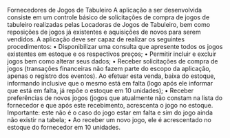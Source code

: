 Fornecedores de Jogos de Tabuleiro
A aplicação a ser desenvolvida consiste em um controle básico de solicitações de compra
de jogos de tabuleiro realizadas pelas Locadoras de Jogos de Tabuleiro, bem como
reposições de jogos já existentes e aquisições de novos para serem vendidos.
A aplicação deve ser capaz de realizar os seguintes procedimentos:
• Disponibilizar uma consulta que apresente todos os jogos existentes em estoque e
os respectivos preços;
• Permitir incluir e excluir jogos bem como alterar seus dados;
• Receber solicitações de compra de jogos (transações financeiras não fazem parte
do escopo da aplicação, apenas o registro dos eventos). Ao efetuar esta venda,
baixa do estoque, informando inclusive que o mesmo está em falta (logo após ele
informar que está em falta, já repõe o estoque em 10 unidades);
• Receber preferências de novos jogos (jogos que atualmente não constam na lista
do fornecedor e que após este recebimento, acrescenta o jogo no estoque.
Importante: este não é o caso do jogo estar em falta e sim do jogo ainda não
existir na tabela;
• Ao receber um novo jogo, ele é acrescentado no estoque do fornecedor em 10
unidades.
